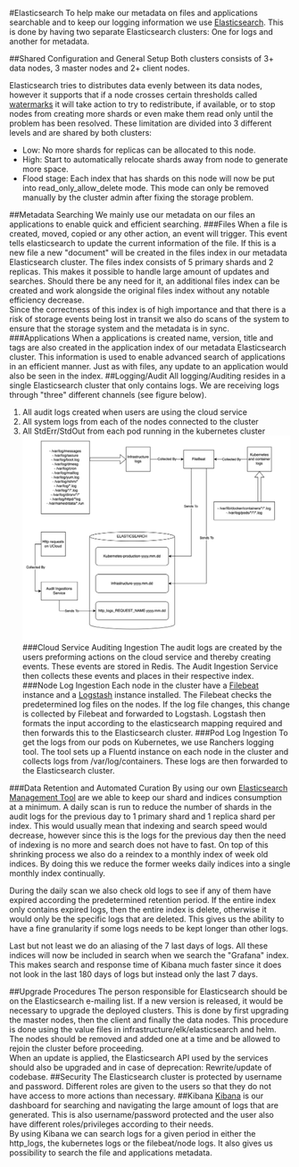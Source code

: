 #Elasticsearch
To help make our metadata on files and applications searchable and to keep our logging information we use [Elasticsearch](https://www.elastic.co/products/elasticsearch).
This is done by having two separate Elasticsearch clusters: One for logs and another for metadata.

##Shared Configuration and General Setup
Both clusters consists of 3+ data nodes, 3 master nodes and 2+ client nodes.

Elasticsearch tries to distributes data evenly between its data nodes, however it supports that if a node crosses 
certain thresholds called [watermarks](https://www.elastic.co/guide/en/elasticsearch/reference/current/disk-allocator.html) 
it will take action to try to redistribute, if available, or to stop nodes from creating more shards or even make 
them read only until the problem has been resolved. These limitation are divided into 3 different levels and are shared 
by both clusters:
- Low: No more shards for replicas can be allocated to this node.
- High: Start to automatically relocate shards away from node to generate more space.
- Flood stage: Each index that has shards on this node will now be put into read_only_allow_delete mode. This mode can only 
  be removed manually by the cluster admin after fixing the storage problem.

##Metadata Searching
We mainly use our metadata on our files an applications to enable quick and efficient searching. 
###Files
When a file is created, moved, copied or any other action, an event will trigger. This event tells elasticsearch to 
update the current information of the file. If this is a new file a new "document" will be created in the files index 
in our metadata Elasticsearch cluster. The files index consists of 5 primary shards and 2 replicas. This makes it 
possible to handle large amount of updates and searches. Should there be any need for it, an additional files index can
be created and work alongside the original files index without any notable efficiency decrease.  
Since the correctness of this index is of high importance and that there is a risk of storage events being lost in 
transit we also do scans of the system to ensure that the storage system and the metadata is in sync.
###Applications
When a applications is created name, version, title and tags are also created in the application index of our metadata 
Elasticsearch cluster. This information is used to enable advanced search of applications in an efficient manner. 
Just as with files, any update to an application would also be seen in the index.
##Logging/Audit
All logging/Auditing resides in a single Elasticsearch cluster that only contains logs. We are receiving logs through 
"three" different channels (see figure below). 

1. All audit logs created when users are using the cloud service
2. All system logs from each of the nodes connected to the cluster
3. All StdErr/StdOut from each pod running in the kubernetes cluster
![Logging overview](./wiki/LogFlow.png)
###Cloud Service Auditing Ingestion
The audit logs are created by the users preforming actions on the cloud service and thereby creating events. These events
are stored in Redis. The Audit Ingestion Service then collects these events and places in their respective index. 
###Node Log Ingestion
Each node in the cluster have a [Filebeat](https://www.elastic.co/products/beats/filebeat) instance and a
 [Logstash](https://www.elastic.co/products/logstash) instance installed. The Filebeat checks the
predetermined log files on the nodes. If the log file changes, this change is collected by Filebeat and forwarded to 
Logstash. Logstash then formats the input according to the elasticsearch mapping required and then forwards this to the
Elasticsearch cluster. 
###Pod Log Ingestion
To get the logs from our pods on Kubernetes, we use Ranchers logging tool. The tool sets up a Fluentd instance on each 
node in the cluster and collects logs from /var/log/containers. These logs are then forwarded to the Elasticsearch 
cluster. 

###Data Retention and Automated Curation
By using our own [Elasticsearch Management Tool](../elastic-management) are we able to keep our shard and indices 
consumption at a minimum. A daily scan is run to reduce the number of shards in the audit logs for the previous day
to 1 primary shard and 1 replica shard per index. This would usually mean that indexing and search speed would decrease, 
however since this is the logs for the previous day then the need of indexing is no more and search does not have to fast.
On top of this shrinking process we also do a reindex to a monthly index of week old indices. By doing this we reduce the
former weeks daily indices into a single monthly index continually.

During the daily scan we also check old logs to see if any of them have expired according the predetermined retention
 period. If the entire index only contains expired logs, then the entire index is delete, otherwise it would only be the 
 specific logs that are deleted. This gives us the ability to have a fine granularity if some logs needs to be kept
 longer than other logs.

Last but not least we do an aliasing of the 7 last days of logs. All these indices will now be included
in search when we search the "Grafana" index. This makes search and response time of Kibana much faster
since it does not look in the last 180 days of logs but instead only the last 7 days.

##Upgrade Procedures
The person responsible for Elasticsearch should be on the Elasticsearch e-mailing list. If a new version is released, 
it would be necessary to upgrade the deployed clusters. This is done by first upgrading the master nodes, then the 
client and finally the data nodes. This procedure is done using the value files in infrastructure/elk/elasticsearch and 
helm. The nodes should be removed and added one at a time and be allowed to rejoin the cluster before proceeding.  
When an update is applied, the Elasticsearch API used by the services should also be upgraded and in case of deprecation: 
Rewrite/update of codebase.
##Security
The Elasticsearch cluster is protected by username and password. Different roles are given to the users so that they 
do not have access to more actions than necessary.
##Kibana
[Kibana](https://www.elastic.co/products/kibana) is our dashboard for searching and navigating the large amount 
of logs that are generated. This is also username/password protected and the user also have different roles/privileges 
according to their needs.  
By using Kibana we can search logs for a given period in either the http_logs, the kubernetes 
logs or the filebeat/node logs. It also gives us possibility to search the file and applications metadata. 


